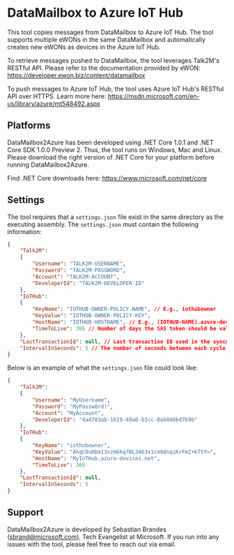 DataMailbox to Azure IoT Hub
============================

This tool copies messages from DataMailbox to Azure IoT Hub. The tool supports multiple eWONs in the same DataMailbox and automatically creates new eWONs as devices in the Azure IoT Hub.

To retrieve messages pushed to DataMailbox, the tool leverages Talk2M's RESTful API. Please refer to the documentation provided by eWON: https://developer.ewon.biz/content/datamailbox

To push messages to Azure IoT Hub, the tool uses Azure IoT Hub's RESTful API over HTTPS. Learn more here: https://msdn.microsoft.com/en-us/library/azure/mt548492.aspx

Platforms
---------

DataMailbox2Azure has been developed using .NET Core 1.0.1 and .NET Core SDK 1.0.0 Preview 2. Thus, the tool runs on Windows, Mac and Linux. Please download the right version of .NET Core for your platform before running DataMailbox2Azure.

Find .NET Core downloads here: https://www.microsoft.com/net/core

Settings
--------

The tool requires that a `settings.json` file exist in the same directory as the executing assembly. The `settings.json` must contain the following information:

```json
{
    "Talk2M":
    {
        "Username": "TALK2M-USERNAME",
        "Password": "TALK2M-PASSWORD",
        "Account": "TALK2M-ACCOUNT",
        "DeveloperId": "TALK2M-DEVELOPER-ID"
    },
    "IoTHub":
    {
        "KeyName": "IOTHUB-OWNER-POLICY-NAME", // E.g., iothubowner
        "KeyValue": "IOTHUB-OWNER-POLICY-KEY",
        "HostName": "IOTHUB-HOSTNAME", // E.g., (IOTHUB-NAME).azure-devices.net
        "TimeToLive": 365 // Number of days the SAS token should be valid
    },
    "LastTransactionId": null, // Last transaction ID used in the syncdata service offered by Talk2M
    "IntervalInSeconds": 5 // The number of seconds between each cycle
}
```

Below is an example of what the `settings.json` file could look like:

```json
{
    "Talk2M":
    {
        "Username": "MyUsername",
        "Password": "MyPassw0rd!",
        "Account": "MyAccount",
        "DeveloperId": "4a4783ab-1619-49a0-b3cc-8ab046bd7b9b"
    },
    "IoTHub":
    {
        "KeyName": "iothubowner",
        "KeyValue": "AhqCOuHbm13xzH6kq7BL3463x1cm9dnqiKrFmZ+kTtY=",
        "HostName": "MyIoTHub.azure-devices.net",
        "TimeToLive": 365
    },
    "LastTransactionId": null,
    "IntervalInSeconds": 5
}
```

Support
-------

DataMailbox2Azure is developed by Sebastian Brandes ([sbrand@microsoft.com](mailto:sbrand@microsoft.com)), Tech Evangelist at Microsoft. If you run into any issues with the tool, please feel free to reach out via email.